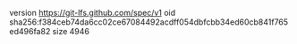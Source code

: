version https://git-lfs.github.com/spec/v1
oid sha256:f384ceb74da6cc02ce67084492acdff054dbfcbb34ed60cb841f765ed496fa82
size 4946
